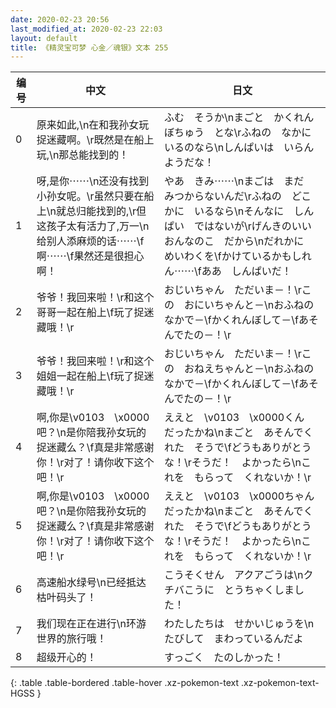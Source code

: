 ```yaml
---
date: 2020-02-23 20:56
last_modified_at: 2020-02-23 22:03
layout: default
title: 《精灵宝可梦 心金／魂银》文本 255
---
```

| 编号 | 中文 | 日文 |
| ---- | ---- | ---- |
| 0 | 原来如此,\n在和我孙女玩捉迷藏啊。\r既然是在船上玩,\n那总能找到的！ | ふむ　そうか\nまごと　かくれんぼちゅう　とな\rふねの　なかに　いるのなら\nしんぱいは　いらん　ようだな！ |
| 1 | 呀,是你⋯⋯\n还没有找到小孙女呢。\r虽然只要在船上\n就总归能找到的,\r但这孩子太有活力了,万一\n给别人添麻烦的话⋯⋯\f啊⋯⋯\f果然还是很担心啊！ | やあ　きみ⋯⋯\nまごは　まだ　みつからないんだ\rふねの　どこかに　いるなら\nそんなに　しんぱい　ではないが\rげんきのいい　おんなのこ　だから\nだれかに　めいわくを\fかけているかもしれん⋯⋯\fああ　しんぱいだ！ |
| 2 | 爷爷！我回来啦！\r和这个哥哥一起在船上\f玩了捉迷藏哦！\r | おじいちゃん　ただいま－！\rこの　おにいちゃんと－\nおふねの　なかで－\fかくれんぼして－\fあそんでたの－！\r |
| 3 | 爷爷！我回来啦！\r和这个姐姐一起在船上\f玩了捉迷藏哦！\r | おじいちゃん　ただいま－！\rこの　おねえちゃんと－\nおふねの　なかで－\fかくれんぼして－\fあそんでたの－！\r |
| 4 | 啊,你是\v0103　\x0000吧？\n是你陪我孙女玩的捉迷藏么？\f真是非常感谢你！\r对了！请你收下这个吧！\r | ええと　\v0103　\x0000くん　だったかね\nまごと　あそんでくれた　そうで\fどうもありがとうな！\rそうだ！　よかったら\nこれを　もらって　くれないか！\r |
| 5 | 啊,你是\v0103　\x0000吧？\n是你陪我孙女玩的捉迷藏么？\f真是非常感谢你！\r对了！请你收下这个吧！\r | ええと　\v0103　\x0000ちゃん　だったかね\nまごと　あそんでくれた　そうで\fどうもありがとうな！\rそうだ！　よかったら\nこれを　もらって　くれないか！\r |
| 6 | 高速船水绿号\n已经抵达枯叶码头了！ | こうそくせん　アクアごうは\nクチバこうに　とうちゃくしました！ |
| 7 | 我们现在正在进行\n环游世界的旅行哦！ | わたしたちは　せかいじゅうを\nたびして　まわっているんだよ |
| 8 | 超级开心的！ | すっごく　たのしかった！ |
{: .table .table-bordered .table-hover .xz-pokemon-text .xz-pokemon-text-HGSS }